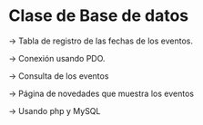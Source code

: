 # Clase de Base de datos

-> Tabla de registro de las fechas de los eventos.

-> Conexión usando PDO.

-> Consulta de los eventos

-> Página de novedades que muestra los eventos

-> Usando php y MySQL